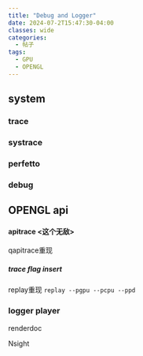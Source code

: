 ```yaml
---
title: "Debug and Logger"
date: 2024-07-2T15:47:30-04:00
classes: wide
categories:
  - 帖子
tags:
  - GPU
  - OPENGL
---
```


## system

### trace



### systrace

### perfetto


### debug

## OPENGL api
#### apitrace <这个无敌>

qapitrace重现
##### trace flag insert

replay重现 `replay --pgpu --pcpu --ppd`

### logger player
renderdoc 

Nsight
